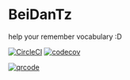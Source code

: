 # BeiDanTz

help your remember vocabulary :D

[![CircleCI](https://circleci.com/gh/flamerecca/BeiDanTz/tree/master.svg?style=svg)](https://circleci.com/gh/flamerecca/BeiDanTz/tree/master)
[![codecov](https://codecov.io/gh/flamerecca/BeiDanTz/branch/master/graph/badge.svg)](https://codecov.io/gh/flamerecca/BeiDanTz)

[![qrcode](https://i.imgur.com/GdHSOqv.png)](https://t.me/BeiDanTzBot)
